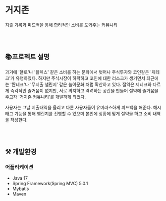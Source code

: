 # 거지존
지출 기록과 피드백을 통해 합리적인 소비를 도와주는 커뮤니티


<br><br>

## 📚프로젝트 설명 
과거에 '욜로'나 '플렉스' 같은 소비를 하는 문화에서 벗어나 주식투자와 코인같은 '제테크'가 유행하였다.
하지만 주식시장이 하락하고 코인에 대한 리스크가 생기면서 최근에는 '짠테크'나 '무지출 챌린지' 같은 놀이문화 처럼
확산하고 있다. 절약은 제테크와 다르게 즉각적인 즐거움이 없지만, 서로 의지하고 격려하는 공간을 만들어 절약에 즐거움을
주고자 '거지존 커뮤니티'를 개발하게 되었다.

사용자는 그날 지출내역을 올리고 다른 사용자들이 유머러스하게 피드백을 해준다. 해시태그 기능을 통해 챌린지를 진행할 수 있으며 본인에 상황에 맞게 절약을 하고 소비 내역을 작성한다.

<br>


<br>

## ⚒ 개발환경

### 어플리케이션
- Java 17
- Spring Framework(Spring MVC) 5.0.1
- Mybatis
- Maven
